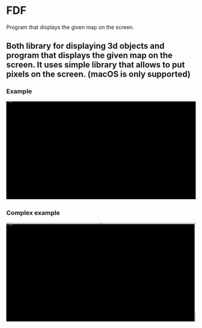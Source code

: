 # FDF
Program that displays the given map on the screen.
## Both library for displaying 3d objects and program that displays the given map on the screen. It uses simple library that allows to put pixels on the screen. (macOS is only supported)

### Example
![](https://raw.githubusercontent.com/sbudilko/FDF/master/example.gif)

### Complex example
![](https://raw.githubusercontent.com/sbudilko/FDF/master/complex_example.gif)
